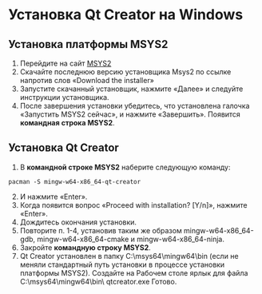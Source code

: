# Установка Qt Creator на Windows
## Установка платформы MSYS2
1.	Перейдите на сайт [MSYS2](https://www.msys2.org)
2.	Скачайте последнюю версию установщика Msys2 по ссылке напротив слов «Download the installer»
3.	Запустите скачанный установщик, нажмите «Далее» и следуйте инструкции установщика.
4.	После завершения установки убедитесь, что установлена галочка «Запустить MSYS2 сейчас», и нажмите «Завершить». Появится **командная строка MSYS2**.
## Установка Qt Creator
1.	В **командной строке MSYS2** наберите следующую команду:
```
pacman -S mingw-w64-x86_64-qt-creator
```
2.	И нажмите «Enter».
3.	Когда появится вопрос «Proceed with installation? [Y/n]», нажмите «Enter».
4.	Дождитесь окончания установки.
5.	Повторите п. 1-4, установив таким же образом mingw-w64-x86_64-gdb, mingw-w64-x86_64-cmake и mingw-w64-x86_64-ninja.
6.	Закройте **командную строку MSYS2**.
7.	Qt Creator установлен в папку C:\msys64\mingw64\bin (если не меняли стандартный путь установки в процессе установки платформы MSYS2). Создайте на Рабочем столе ярлык для файла C:\msys64\mingw64\bin\ qtcreator.exe
Готово.
